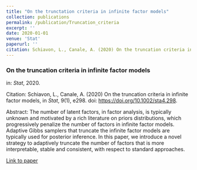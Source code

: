 ```yaml
---
title: "On the trunctation criteria in infinite factor models"
collection: publications
permalink: /publication/Truncation_criteria
excerpt: ''
date: 2020-01-01
venue: 'Stat'
paperurl: ''
citation: Schiavon, L., Canale, A. (2020) On the truncation criteria in infinite factor models, in <i>Stat</i>, 9(1), e298. doi: https://doi.org/10.1002/sta4.298.
---
```


### On the truncation criteria in infinite factor models
in: _Stat_, 2020.

Citation: Schiavon, L., Canale, A. (2020) On the truncation criteria in infinite factor models, in <i>Stat</i>, 9(1), e298. doi: https://doi.org/10.1002/sta4.298.

Abstract: The number of latent factors, in factor analysis, is typically unknown and motivated by a rich literature on priors distributions, which progressively penalize the number of factors in infinite factor models. Adaptive Gibbs samplers that truncate the infinite factor models are typically used for posterior inference. In this paper, we introduce a novel strategy to adaptively truncate the number of factors that is more interpretable, stable and consistent, with respect to standard approaches.

[Link to paper](https://doi.org/10.1002/sta4.298)
